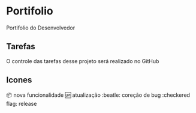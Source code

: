 # Portifolio

Portifolio do Desenvolvedor

## Tarefas

O controle das tarefas desse projeto será realizado no GitHub

## Icones

:package: nova funcionalidade
:up: atualização
:beatle: coreção de bug
:checkered flag: release